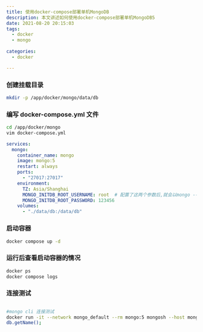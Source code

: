 ```yaml
---
title: 使用docker-compose部署单机MongoDB
description: 本文讲述如何使用docker-compose部署单机MongoDB5
date: 2021-08-20 20:15:03
tags:
  - docker
  - mongo
  
categories:
  - docker

---
```


### 创建挂载目录

```bash
mkdir -p /app/docker/mongo/data/db
```

### 编写 docker-compose.yml 文件
```bash
cd /app/docker/mongo
vim docker-compose.yml
```

```yml
services:
  mongo:
    container_name: mongo
    image: mongo:5
    restart: always
    ports:
      - "27017:27017"
    environment:
      TZ: Asia/Shanghai
      MONGO_INITDB_ROOT_USERNAME: root  # 配置了这两个参数后,就会以mongo --auth开启认证模式启动,并且creating a simple user with the role root in the admin authentication database
      MONGO_INITDB_ROOT_PASSWORD: 123456
    volumes:
      - "./data/db:/data/db"

```

### 启动容器

```bash
docker compose up -d
```

### 运行后查看启动容器的情况

```bash
docker ps
docker compose logs 
```

### 连接测试

```bash

#mongo cli 连接测试
docker run -it --network mongo_default --rm mongo:5 mongosh --host mongo -u root -p 123456 --authenticationDatabase admin test
db.getName();
```